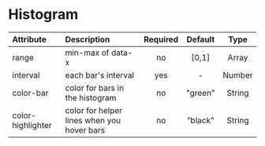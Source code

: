 # Histogram
<ClientOnly>
<histogram/>
</ClientOnly>

|     Attribute     |                 Description                 | Required | Default |  Type  |
|:------------------|:--------------------------------------------|:--------:|:-------:|:------:|
|       range       |              min-max of data-x              |    no    |  [0,1]  |  Array |
|      interval     |             each bar's interval             |    yes   |    -    | Number |
|     color-bar     |       color for bars in the histogram       |    no    | "green" | String |
| color-highlighter | color for helper lines when you hover bars  |    no    | "black" | String |